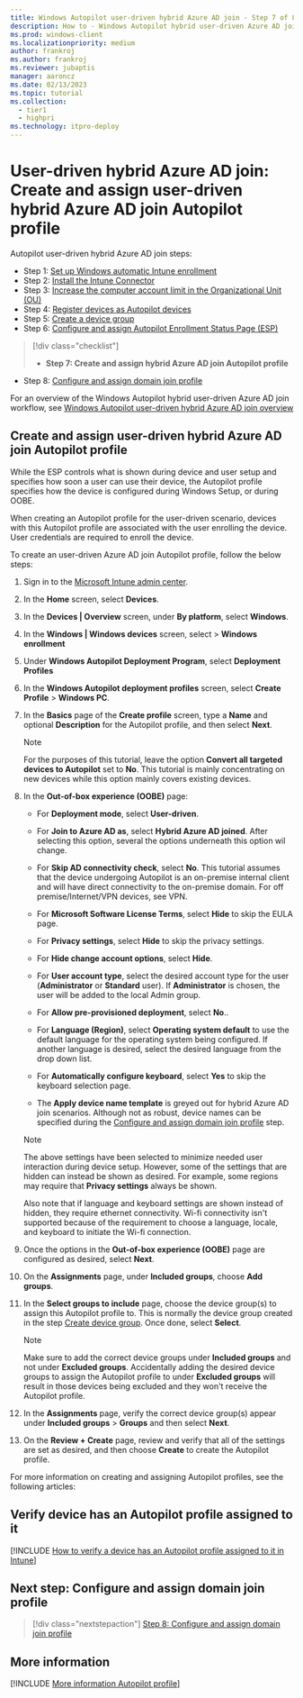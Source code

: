 ```yaml
---
title: Windows Autopilot user-driven hybrid Azure AD join - Step 7 of 8 - Create and assign user-driven hybrid Azure AD join Autopilot profile
description: How to - Windows Autopilot hybrid user-driven Azure AD join - Step 7 of 8 - Create and assign hybrid user-driven Azure AD join Autopilot profile.
ms.prod: windows-client
ms.localizationpriority: medium
author: frankroj
ms.author: frankroj
ms.reviewer: jubaptis
manager: aaroncz
ms.date: 02/13/2023
ms.topic: tutorial
ms.collection: 
  - tier1
  - highpri
ms.technology: itpro-deploy
---
```


# User-driven hybrid Azure AD join: Create and assign user-driven hybrid Azure AD join Autopilot profile

Autopilot user-driven hybrid Azure AD join steps:

- Step 1: [Set up Windows automatic Intune enrollment](hybrid-azure-ad-join-automatic-enrollment.md)
- Step 2: [Install the Intune Connector](hybrid-azure-ad-join-intune-connector.md)
- Step 3: [Increase the computer account limit in the Organizational Unit (OU)](hybrid-azure-ad-join-computer-account-limit.md)
- Step 4: [Register devices as Autopilot devices](hybrid-azure-ad-join-register-device.md)
- Step 5: [Create a device group](hybrid-azure-ad-join-device-group.md)
- Step 6: [Configure and assign Autopilot Enrollment Status Page (ESP)](hybrid-azure-ad-join-esp.md)
> [!div class="checklist"]
> - **Step 7: Create and assign hybrid Azure AD join Autopilot profile**
- Step 8: [Configure and assign domain join profile](hybrid-azure-ad-join-domain-join-profile.md)

For an overview of the Windows Autopilot hybrid user-driven Azure AD join workflow, see [Windows Autopilot user-driven hybrid Azure AD join overview](hybrid-azure-ad-join-workflow.md)

## Create and assign user-driven hybrid Azure AD join Autopilot profile

While the ESP controls what is shown during device and user setup and specifies how soon a user can use their device, the Autopilot profile specifies how the device is configured during Windows Setup, or during OOBE.

When creating an Autopilot profile for the user-driven scenario, devices with this Autopilot profile are associated with the user enrolling the device. User credentials are required to enroll the device.

To create an user-driven Azure AD join Autopilot profile, follow the below steps:

1. Sign in to the [Microsoft Intune admin center](https://go.microsoft.com/fwlink/?linkid=2109431).

2. In the **Home** screen, select **Devices**.

3. In the **Devices | Overview** screen, under **By platform**, select **Windows**.

4. In the **Windows | Windows devices** screen, select > **Windows enrollment**

5. Under **Windows Autopilot Deployment Program**, select **Deployment Profiles**

6. In the **Windows Autopilot deployment profiles** screen, select  **Create Profile** > **Windows PC**.

7. In the **Basics** page of the **Create profile** screen, type a **Name** and optional **Description** for the Autopilot profile, and then select **Next**.

    > [!NOTE]
    >
    > For the purposes of this tutorial, leave the option **Convert all targeted devices to Autopilot** set to **No**. This tutorial is mainly concentrating on new devices while this option mainly covers existing devices.

8. In the **Out-of-box experience (OOBE)** page:

      - For **Deployment mode**, select **User-driven**.

      - For **Join to Azure AD as**, select **Hybrid Azure AD joined**. After selecting this option, several the options underneath this option wil change.

      - For **Skip AD connectivity check**, select **No**. This tutorial assumes that the device undergoing Autopilot is an on-premise internal client and will have direct connectivity to the on-premise domain. For off premise/Internet/VPN devices, see VPN.

      - For **Microsoft Software License Terms**, select **Hide** to skip the EULA page.

      - For **Privacy settings**, select **Hide** to skip the privacy settings.

      - For **Hide change account options**, select **Hide**.

      - For **User account type**, select the desired account type for the user (**Administrator** or **Standard** user). If **Administrator** is chosen, the user will be added to the local Admin group.

      - For **Allow pre-provisioned deployment**, select **No**..

      - For **Language (Region)**, select **Operating system default** to use the default language for the operating system being configured. If another language is desired, select the desired language from the drop down list.

      - For **Automatically configure keyboard**, select **Yes** to skip the keyboard selection page.

      - The **Apply device name template** is greyed out for hybrid Azure AD join scenarios. Although not as robust, device names can be specified during the [Configure and assign domain join profile](hybrid-azure-ad-join-domain-join-profile.md) step.

      > [!NOTE]
      >
      > The above settings have been selected to minimize needed user interaction during device setup. However, some of the settings that are hidden can instead be shown as desired. For example, some regions may require that **Privacy settings** always be shown.
      >
      > Also note that if language and keyboard settings are shown instead of hidden, they require ethernet connectivity. Wi-fi connectivity isn't supported because of the requirement to choose a language, locale, and keyboard to initiate the Wi-fi connection.

9. Once the options in the **Out-of-box experience (OOBE)** page are configured as desired, select **Next**.

10. On the **Assignments** page, under **Included groups**, choose **Add groups**.

11. In the **Select groups to include** page, choose the device group(s) to assign this Autopilot profile to. This is normally the device group created in the step [Create device group](hybrid-azure-ad-join-device-group.md). Once done, select **Select**.

    > [!NOTE]
    >
    > Make sure to add the correct device groups under **Included groups** and not under **Excluded groups**. Accidentally adding the desired device groups to assign the Autopilot profile to under **Excluded groups** will result in those devices being excluded and they won't receive the Autopilot profile.

12. In the **Assignments** page, verify the correct device group(s) appear under **Included groups** > **Groups** and then select **Next**.

13. On the **Review + Create** page, review and verify that all of the settings are set as desired, and then choose **Create** to create the Autopilot profile.

For more information on creating and assigning Autopilot profiles, see the following articles:

## Verify device has an Autopilot profile assigned to it

[!INCLUDE [How to verify a device has an Autopilot profile assigned to it in Intune](../includes/verify-autopilot-profile-assignment.md)]

## Next step: Configure and assign domain join profile

> [!div class="nextstepaction"]
> [Step 8: Configure and assign domain join profile](hybrid-azure-ad-join-domain-join-profile.md)

## More information

[!INCLUDE [More information Autopilot profile](../includes/more-info-autopilot-profile.md)]
